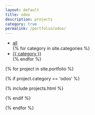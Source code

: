 ```yaml
---
layout: default
title: odoo
description: projects
category: true
permalink: /portfolio/odoo/
---
```


<ul class="categories center">
    <li><a href="/portfolio/">all</a></li>
    {% for category in site.categories %}
    <li><a href="/portfolio/{{ category }}/">{{ category }}</a></li>
    {% endfor %}
</ul>

{% for project in site.portfolio %}

{% if project.category == 'odoo' %}

{% include projects.html %}

{% endif %}

{% endfor %}
